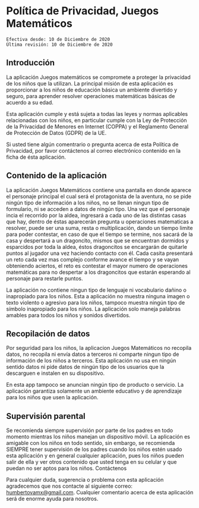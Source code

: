 # Política de Privacidad, Juegos Matemáticos

    Efectiva desde: 10 de Diciembre de 2020
    Última revisión: 10 de Diciembre de 2020

## Introducción

La aplicación Juegos matemáticos se compromete a proteger la privacidad de los niños que la utilizan. La principal misión de esta aplicación es proporcionar a los niños de educación básica un ambiente divertido y seguro, para aprender resolver operaciones matemáticas básicas de acuerdo a su edad.

Esta aplicación cumple y está sujeta a todas las leyes y normas aplicables relacionadas con los niños, en particular cumple con la Ley de Protección de la Privacidad de Menores en Internet (COPPA) y el Reglamento General de Protección de Datos (GDPR) de la UE.

Si usted tiene algún comentrario o pregunta acerca de esta Política de Privacidad, por favor contáctenos al correo electrónico contenido en la ficha de ésta aplicación.

## Contenido de la aplicación

La aplicación Juegos Matemáticos contiene una pantalla en donde aparece el personaje principal el cual será el protagonista de la aventura, no se pide ningún tipo de información a los niños, no se llenan ningun tipo de formulario, ni se acceden a datos de ningún tipo. Una vez que el personaje incia el recorrido por la aldea, ingresará a cada uno de las distintas casas que hay, dentro de éstas aparecerán pregunta u operaciones matematicas a resolver, puede ser una suma, resta o multiplicación, dando un tiempo limite para poder contestar, en caso de que el tiempo se termine, nos sacará de la casa y despertará a un dragoncito, mismos que se encuentran dormidos y esparcidos por toda la aldea, éstos dragoncitos se encargarán de quitarle puntos al jugador una vez haciendo contacto con él. Cada casita presentará un reto cada vez mas complejo conforme avance el tiempo y se vayan obteniendo aciertos, el reto es contestar el mayor numero de operaciones matemáticas para no despertar a los dragoncitos que estarán esperando al personaje para restarle puntos.

La aplicación no contiene ningun tipo de lenguaje ni vocabulario dañino o inapropiado para los niños. Esta a aplicación no muestra ninguna imagen o texto violento o agresivo para los niños, tampoco muestra ningún tipo de símbolo inapropiado para los niños. La aplicación solo maneja palabras amables para todos los niños y sonidos divertidos.

## Recopilación de datos

Por seguridad para los niños, la aplicacion Juegos Matemáticos no recopila datos, no recopila ni envía datos a terceros ni comparte ningun tipo de información de los niños a terceros. Esta aplicación no usa en ningún sentido datos ni pide datos de ningún tipo de los usuarios que la descarguen e instalen en su dispositivo.

En esta app tampoco se anuncian ningún tipo de producto o servicio. La aplicación garantiza solamente un ambiente educativo y de aprendizaje para los niños que usen la aplicación.

## Supervisión parental

Se recomienda siempre supervisión por parte de los padres en todo momento mientras los niños manejan un dispositivo móvil. La aplicación es amigable con los niños en todo sentido, sin embargo, se recomienda SIEMPRE tener supervisión de los padres cuando los niños estén usado esta aplicación y en general cualquier aplicación, pues los niños pueden salir de ella y ver otros contenido que usted tenga en su celular y que puedan no ser aptos para los niños.
Contáctenos

Para cualquier duda, sugerencia o problema con esta aplicación agradecemos que nos contacte al siguiente correo: humbertovamx@gmail.com. Cualquier comentario acerca de esta aplicación será de enorme ayuda para nosotros.
